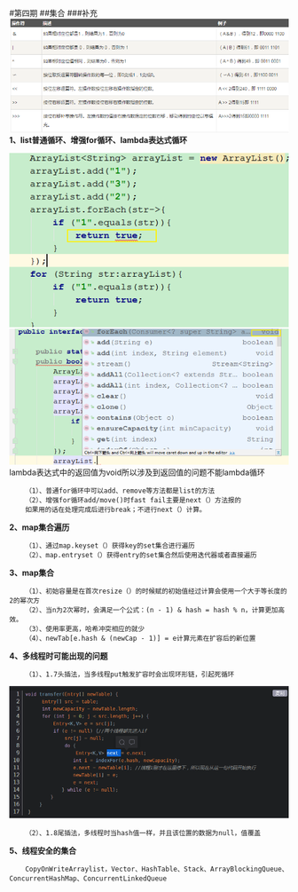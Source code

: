 #第四期
##集合
###补充
  ![](/image/weiyunsuan.png)
**1、list普通循环、增强for循环、lambda表达式循环**  
   
 ![](/image/lambdaxh2.png)
 ![](/image/lambdaxh.png)
 lambda表达式中的返回值为void所以涉及到返回值的问题不能lambda循环
        
        （1）、普通for循环中可以add、remove等方法都是list的方法
        （2）、增强for循环add/move()时fast fail主要是next（）方法报的
        如果用的话在处理完成后进行break；不进行next（）计算。
**2、map集合遍历**  
  
        （1）、通过map.keyset（）获得key的set集合进行遍历
        （2）、map.entryset（）获得entry的set集合然后使用迭代器或者直接遍历
**3、map集合**     
        
        （1）、初始容量是在首次resize（）的时候赋的初始值经过计算会使用一个大于等长度的2的幂次方
        （2）、当n为2次幂时，会满足一个公式：(n - 1) & hash = hash % n，计算更加高效。
        （3）、使用率更高，哈希冲突相应的就少
        （4）、newTab[e.hash & (newCap - 1)] = e计算元素在扩容后的新位置
**4、多线程时可能出现的问题**
        
        （1）、1.7头插法，当多线程put触发扩容时会出现环形链，引起死循环
![](/image/hashmap1.7.png)
        
        （2）、1.8尾插法，多线程时当hash值一样，并且该位置的数据为null，值覆盖
**5、线程安全的集合**
        
        CopyOnWriteArraylist，Vector、HashTable、Stack、ArrayBlockingQueue、ConcurrentHashMap、ConcurrentLinkedQueue
        
